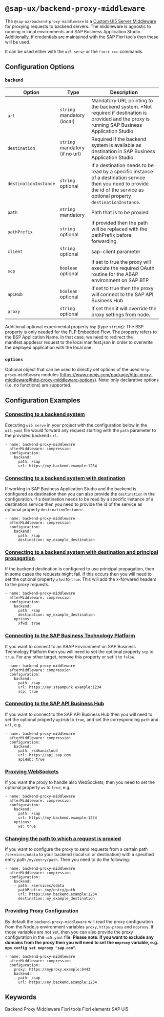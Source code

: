 #  `@sap-ux/backend-proxy-middleware`

The `@sap-ux/backend-proxy-middleware` is a [Custom UI5 Server Middleware](https://sap.github.io/ui5-tooling/pages/extensibility/CustomServerMiddleware) for proxying requests to backend servers. The middleware is agnostic to running in local environments and SAP Business Application Studio. Additionally, if credentials are maintained with the SAP Fiori tools then these will be used.

It can be used either with the `ui5 serve` or the `fiori run` commands.

## Configuration Options

### `backend`
| Option        | Type | Description |
| ------------- | ------------- | ----------- |
| `url`         | `string` mandatory (local)  | Mandatory URL pointing to the backend system. *Not required if destination is provided and the proxy is running SAP Business Application Studio |
| `destination` | `string` mandatory (if no url) | Required if the backend system is available as destination in SAP Business Application Studio. |
| `destinationInstance` | `string` optional | If a destination needs to be read by a specific instance of a destination service then you need to provide the id of the service as optional property `destinationInstance`.|
| `path`        | `string` mandatory     | Path that is to be proxied |
| `pathPrefix`  | `string` optional      | If provided then the path will be replaced with the pathPrefix before forwarding |
| `client`      | `string` optional      | sap-client parameter |
| `scp`         | `boolean` optional      | If set to true the proxy will execute the required OAuth routine for the ABAP environment on SAP BTP |
| `apiHub`      | `boolean` optional      | If set to true then the proxy will connect to the SAP API Business Hub
| `proxy`       | `string` optional      | If set then it will override the proxy settings from node.

Additional optional experimental property `bsp` (type `string`): The BSP property is only needed for the FLP Embedded Flow. The property refers to the BSP Application Name. In that case, we need to redirect the manifest.appdescr request to the local manifest.json in order to overwrite the deployed application with the local one.

### `options`
Optional object that can be used to directly set options of the used `http-proxy-middleware` modules (https://www.npmjs.com/package/http-proxy-middleware#http-proxy-middleware-options). Note: only declarative options (i.e. no functions) are supported.

## Configuration Examples

### [Connecting to a backend system](#connecting-to-a-backend-system)

Executing `ui5 serve` in your project with the configuration below in the `ui5.yaml` file would forward any request starting with the `path` parameter to the provided backend `url`.

```
- name: backend-proxy-middleware
  afterMiddleware: compression
  configuration:
    backend:
      path: /sap
      url: https://my.backend.example:1234
```

### [Connecting to a backend system with destination](#connecting-to-a-backend-system-with-destination)

If working in SAP Business Application Studio and the backend is configured as destination then you can also provide the `destination` in the configuration. 
If a destination needs to be read by a specific instance of a destination service then you need to provide the id of the service as optional property `destinationInstance`.

```
- name: backend-proxy-middleware
  afterMiddleware: compression
  configuration:
    backend:
      path: /sap
      destination: my_example_destination
```

### [Connecting to a backend system with destination and principal propagation](#connecting-to-a-backend-system-with-destination-and-principal-propagation)

If the backend destination is configured to use principal propagation, then in some cases the requests might fail. If this occurs then you will need to set the optional property `xfwd` to `true`. This will add the x-forwared headers to the proxy requests.

```
- name: backend-proxy-middleware
  afterMiddleware: compression
  configuration:
    backend:
      path: /sap
      destination: my_example_destination
    options:
      xfwd: true
```

### [Connecting to the SAP Business Technology Platform](#connecting-to-the-sap-business-technology-platform)
If you want to connect to an ABAP Environment on SAP Business Technology Platform then you will need to set the optional property `scp` to `true`. For any other target, remove this property or set it to `false`.

```
- name: backend-proxy-middleware
  afterMiddleware: compression
  configuration:
    backend:
      path: /sap
      url: https://my.steampunk.example:1234
      scp: true
```

### [Connecting to the SAP API Business Hub](#connecting-to-the-sap-api-business-hub)
If you want to connect to the SAP API Business Hub then you will need to set the optional property `apiHub` to `true`, and set the corresponding `path` and `url`, e.g.

```
- name: backend-proxy-middleware
  afterMiddleware: compression
  configuration:
    backend:
      path: /s4hanacloud
      url: https://api.sap.com
      apiHub: true
```

### [Proxying WebSockets](#proxying-websockets)
If you want the proxy to handle also WebSockets, then you need to set the optional property `ws` to `true`, e.g.

```
- name: backend-proxy-middleware
  afterMiddleware: compression
  configuration:
    backend:
      path: /sap
      url: https://my.backend.example:1234
    options:
      ws: true
```

### [Changing the path to which a request is proxied](#changing-the-path-to-which-a-request-is-proxied)
If you want to configure the proxy to send requests from a certain path `/services/odata` to your backend (local url or destination) with a specified entry path `/my/entry/path`. Then you need to do the following:

```
- name: backend-proxy-middleware
  afterMiddleware: compression
  configuration:
    backend:
    - path: /services/odata
      pathPrefix: /my/entry/path
      url: https://my.backend.example:1234
      destination: my_example_destination
```

### [Providing Proxy Configuration](#providing-proxy-configuration)
By default the `backend-proxy-middleware` will read the proxy configuration from the Node.js environment variables `proxy`, `https-proxy` and `noproxy`. If those variables are not set, then you can also provide the proxy configuration in the `ui5.yaml` file. 
**Please note: if you want to exclude any domains from the proxy then you will need to set the `noproxy` variable, e.g. `npm config set noproxy "sap.com"`**.

```
- name: backend-proxy-middleware
  afterMiddleware: compression
  configuration:
    proxy: https://myproxy.example:8443
    backend:
    - path: /sap
      url: https://my.backend.example:1234

```

## Keywords
Backend Proxy Middleware
Fiori tools
Fiori elements
SAP UI5